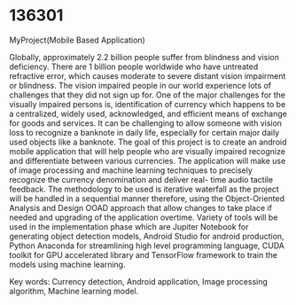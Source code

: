# 136301
 MyProject(Mobile Based Application)

 Globally, approximately 2.2 billion people suffer from blindness and vision deficiency. There are 1 billion people worldwide who have untreated refractive error, which causes moderate to severe distant vision impairment or blindness. The vision impaired people in our world experience lots of challenges that they did not sign up for. One of the major challenges for the visually impaired persons is, identification of currency which happens to be a centralized, widely used, acknowledged, and efficient means of exchange for goods and services. It can be challenging to allow someone with vision loss to recognize a banknote in daily life, especially for certain major daily used objects like a banknote. The goal of this project is to create an android mobile application that will help people who are visually impaired recognize and differentiate between various currencies. The application will make use of image processing and     machine learning techniques to precisely recognize the currency denomination and deliver real- time audio tactile feedback. The methodology to be used is iterative waterfall as the project will be handled in a sequential manner therefore, using the Object-Oriented Analysis and Design OOAD approach that allow changes to take place if needed and upgrading of the application overtime. Variety of tools will be used in the implementation phase which are Jupiter Notebook for generating object detection models, Android Studio for android production, Python Anaconda for streamlining high level programming language, CUDA toolkit for GPU accelerated library and TensorFlow framework to train the models using machine learning.

Key words: Currency detection, Android application, Image processing algorithm, Machine learning model.
